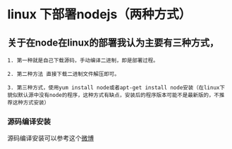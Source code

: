 # linux 下部署nodejs（两种方式）

## 关于在node在linux的部署我认为主要有三种方式，

```
1. 第一种就是自己下载源码，手动编译二进制，即是部署过程。

2. 第二种方法 直接下载二进制文件解压即可。

3. 第三种方式，使用yum install node或者apt-get install node安装（在linux下 貌似默认源中没有node的程序，这种方式有缺点，安装后的程序版本可能不是最新版的，不推荐这种方式安装）

```

### 源码编译安装
源码编译安装可以参考这个[微博](http://blog.csdn.net/zhaoweitco/article/details/12677089)
